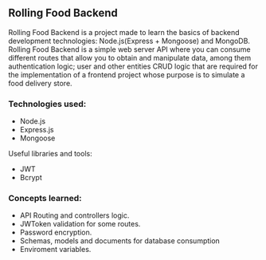 ## Rolling Food Backend

Rolling Food Backend is a project made to learn the basics of backend development technologies: Node.js(Express + Mongoose) and MongoDB.
Rolling Food Backend is a simple web server API where you can consume different routes that allow you to obtain and manipulate data, among them authentication logic; user and other entities CRUD logic that are required for the implementation of a frontend project whose purpose is to simulate a food delivery store.

### Technologies used:
- Node.js
- Express.js
- Mongoose

Useful libraries and tools:
- JWT
- Bcrypt

### Concepts learned:
- API Routing and controllers logic.
- JWToken validation for some routes.
- Password encryption.
- Schemas, models and documents for database consumption
- Enviroment variables.
